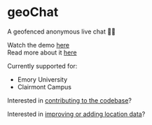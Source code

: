 # geoChat
A geofenced anonymous live chat 📍💬

Watch the demo [here](https://youtu.be/QkPuiNC02CA)  
Read more about it [here](https://geochat.live/about)

Currently supported for:
- Emory University
- Clairmont Campus

Interested in [contributing to the codebase](./CONTRIBUTING_CODE.md)?

Interested in [improving or adding location data](./CONTRIBUTING_LOCATIONS.md)?